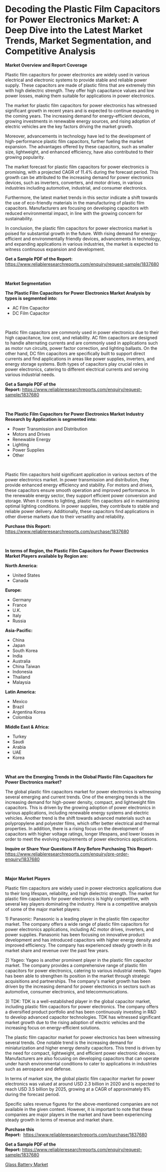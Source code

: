 <p><h1>Decoding the Plastic Film Capacitors for Power Electronics Market: A Deep Dive into the Latest Market Trends, Market Segmentation, and Competitive Analysis</h1></p><p><strong>Market Overview and Report Coverage</strong></p>
<p><p>Plastic film capacitors for power electronics are widely used in various electrical and electronic systems to provide stable and reliable power supply. These capacitors are made of plastic films that are extremely thin with high dielectric strength. They offer high capacitance values and low power losses, making them suitable for applications in power electronics.</p><p>The market for plastic film capacitors for power electronics has witnessed significant growth in recent years and is expected to continue expanding in the coming years. The increasing demand for energy-efficient devices, growing investments in renewable energy sources, and rising adoption of electric vehicles are the key factors driving the market growth.</p><p>Moreover, advancements in technology have led to the development of high-performance plastic film capacitors, further fueling the market expansion. The advantages offered by these capacitors, such as smaller size, lightweight, and enhanced efficiency, have also contributed to their growing popularity.</p><p>The market forecast for plastic film capacitors for power electronics is promising, with a projected CAGR of 11.4% during the forecast period. This growth can be attributed to the increasing demand for power electronics devices, such as inverters, converters, and motor drives, in various industries including automotive, industrial, and consumer electronics.</p><p>Furthermore, the latest market trends in this sector indicate a shift towards the use of eco-friendly materials in the manufacturing of plastic film capacitors. Manufacturers are focusing on developing capacitors with reduced environmental impact, in line with the growing concern for sustainability.</p><p>In conclusion, the plastic film capacitors for power electronics market is poised for substantial growth in the future. With rising demand for energy-efficient and environmentally friendly devices, advancements in technology, and expanding applications in various industries, the market is expected to witness continuous expansion and development.</p></p>
<p><strong>Get a Sample PDF of the Report:</strong> <a href="https://www.reliableresearchreports.com/enquiry/request-sample/1837680">https://www.reliableresearchreports.com/enquiry/request-sample/1837680</a></p>
<p>&nbsp;</p>
<p><strong>Market Segmentation</strong></p>
<p><strong>The Plastic Film Capacitors for Power Electronics Market Analysis by types is segmented into:</strong></p>
<p><ul><li>AC Film Capacitor</li><li>DC Film Capacitor</li></ul></p>
<p>&nbsp;</p>
<p><p>Plastic film capacitors are commonly used in power electronics due to their high capacitance, low cost, and reliability. AC film capacitors are designed to handle alternating currents and are commonly used in applications such as motor run circuits, power factor correction, and lighting ballasts. On the other hand, DC film capacitors are specifically built to support direct currents and find applications in areas like power supplies, inverters, and energy storage systems. Both types of capacitors play crucial roles in power electronics, catering to different electrical currents and serving various industrial needs.</p></p>
<p><strong>Get a Sample PDF of the Report:</strong>&nbsp;<a href="https://www.reliableresearchreports.com/enquiry/request-sample/1837680">https://www.reliableresearchreports.com/enquiry/request-sample/1837680</a></p>
<p>&nbsp;</p>
<p><strong>The Plastic Film Capacitors for Power Electronics Market Industry Research by Application is segmented into:</strong></p>
<p><ul><li>Power Transmission and Distribution</li><li>Motors and Drives</li><li>Renewable Energy</li><li>Lighting</li><li>Power Supplies</li><li>Other</li></ul></p>
<p>&nbsp;</p>
<p><p>Plastic film capacitors hold significant application in various sectors of the power electronics market. In power transmission and distribution, they provide enhanced energy efficiency and stability. For motors and drives, these capacitors ensure smooth operation and improved performance. In the renewable energy sector, they support efficient power conversion and storage. When it comes to lighting, plastic film capacitors aid in maintaining optimal lighting conditions. In power supplies, they contribute to stable and reliable power delivery. Additionally, these capacitors find applications in other diverse markets due to their versatility and reliability.</p></p>
<p><strong>Purchase this Report:</strong>&nbsp; <a href="https://www.reliableresearchreports.com/purchase/1837680">https://www.reliableresearchreports.com/purchase/1837680</a></p>
<p>&nbsp;</p>
<p><strong>In terms of Region, the Plastic Film Capacitors for Power Electronics Market Players available by Region are:</strong></p>
<p>
    <p> <strong> North America: </strong>
        <ul>
            <li>United States</li>
            <li>Canada</li>
        </ul>
        </p> 
    <p> <strong> Europe: </strong>
        <ul>
            <li>Germany</li>
            <li>France</li>
            <li>U.K.</li>
            <li>Italy</li>
            <li>Russia</li>
        </ul>
        </p> 
    <p> <strong> Asia-Pacific: </strong>
        <ul>
            <li>China</li>
            <li>Japan</li>
            <li>South Korea</li>
            <li>India</li>
            <li>Australia</li>
            <li>China Taiwan</li>
            <li>Indonesia</li>
            <li>Thailand</li>
            <li>Malaysia</li>
        </ul>
        </p> 
    <p> <strong> Latin America: </strong>
        <ul>
            <li>Mexico</li>
            <li>Brazil</li>
            <li>Argentina Korea</li>
            <li>Colombia</li>
        </ul>
        </p> 
    <p> <strong> Middle East & Africa: </strong>
        <ul>
            <li>Turkey</li>
            <li>Saudi</li>
            <li>Arabia</li>
            <li>UAE</li>
            <li>Korea</li>
        </ul>
    </p>
    </p>
<p>&nbsp;</p>
<p><strong>What are the Emerging Trends in the Global Plastic Film Capacitors for Power Electronics market?</strong></p>
<p><p>The global plastic film capacitors market for power electronics is witnessing several emerging and current trends. One of the emerging trends is the increasing demand for high-power density, compact, and lightweight film capacitors. This is driven by the growing adoption of power electronics in various applications, including renewable energy systems and electric vehicles. Another trend is the shift towards advanced materials such as polypropylene and polyester films, which offer better electrical and thermal properties. In addition, there is a rising focus on the development of capacitors with higher voltage ratings, longer lifespans, and lower losses in order to meet the evolving requirements of power electronics applications.</p></p>
<p><strong>Inquire or Share Your Questions If Any Before Purchasing This Report</strong>- <a href="https://www.reliableresearchreports.com/enquiry/pre-order-enquiry/1837680">https://www.reliableresearchreports.com/enquiry/pre-order-enquiry/1837680</a></p>
<p>&nbsp;</p>
<p><strong>Major Market Players</strong></p>
<p><p>Plastic film capacitors are widely used in power electronics applications due to their long lifespan, reliability, and high dielectric strength. The market for plastic film capacitors for power electronics is highly competitive, with several key players dominating the industry. Here is a competitive analysis of some of the major market players:</p><p>1) Panasonic: Panasonic is a leading player in the plastic film capacitor market. The company offers a wide range of plastic film capacitors for power electronics applications, including AC motor drives, inverters, and power supplies. Panasonic has been focusing on innovative product development and has introduced capacitors with higher energy density and improved efficiency. The company has experienced steady growth in its market share and revenue over the past few years.</p><p>2) Yageo: Yageo is another prominent player in the plastic film capacitor market. The company provides a comprehensive range of plastic film capacitors for power electronics, catering to various industrial needs. Yageo has been able to strengthen its position in the market through strategic acquisitions and partnerships. The company's market growth has been driven by the increasing demand for power electronics in sectors such as automotive, consumer electronics, and telecommunications.</p><p>3) TDK: TDK is a well-established player in the global capacitor market, including plastic film capacitors for power electronics. The company offers a diversified product portfolio and has been continuously investing in R&D to develop advanced capacitor technologies. TDK has witnessed significant market growth due to the rising adoption of electric vehicles and the increasing focus on energy-efficient solutions.</p><p>The plastic film capacitor market for power electronics has been witnessing several trends. One notable trend is the increasing demand for miniaturization and higher energy density capacitors. This trend is driven by the need for compact, lightweight, and efficient power electronic devices. Manufacturers are also focusing on developing capacitors that can operate under harsh environmental conditions to cater to applications in industries such as aerospace and defense.</p><p>In terms of market size, the global plastic film capacitor market for power electronics was valued at around USD 2.3 billion in 2020 and is expected to reach USD 3.5 billion by 2025, growing at a CAGR of approximately 8% during the forecast period.</p><p>Specific sales revenue figures for the above-mentioned companies are not available in the given context. However, it is important to note that these companies are major players in the market and have been experiencing steady growth in terms of revenue and market share.</p></p>
<p><strong>Purchase this Report:</strong>&nbsp;&nbsp;<a href="https://www.reliableresearchreports.com/purchase/1837680">https://www.reliableresearchreports.com/purchase/1837680</a></p>
<p></p>
<p><strong>Get a Sample PDF of the Report:</strong>&nbsp;<a href="https://www.reliableresearchreports.com/enquiry/request-sample/1837680">https://www.reliableresearchreports.com/enquiry/request-sample/1837680</a></p>
<p><p><a href="https://github.com/changoleonlaverguenzanoexiste/Market-Research-Report-List-1/blob/main/glass-battery-market.md">Glass Battery Market</a></p></p>